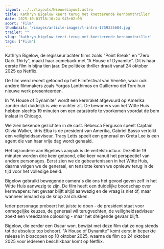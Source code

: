```yaml
---
layout: ../../layouts/NieuwsLayout.astro
title: Kathryn Bigelow keert terug met knetterende kernbomthriller
date: 2025-10-01T18:16:24.945+02:00
soort: 'Film'
thumbnail: '/images/article-images/l-intro-1759325684.jpg'
trailer: ""
slug: 'kathryn-bigelow-keert-terug-met-knetterende-kernbomthriller'
tags: ["Film"]
---
```


Kathryn Bigelow, de regisseur achter films zoals "Point Break" en "Zero Dark
Thirty", maakt haar comeback met "A House of Dynamite". Dit is haar eerste film
in bijna tien jaar. De politieke thriller draait vanaf 24 oktober 2025 op
Netflix.

De film werd recent getoond op het Filmfestival van Venetië, waar ook andere
filmmakers zoals Yorgos Lanthimos en Guillermo del Toro hun nieuwe werk
presenteerden.

In "A House of Dynamite" wordt een kernraket afgevuurd op Amerika zonder dat
duidelijk is wie erachter zit. De bewoners van het Witte Huis hebben slechts 19
minuten om een catastrofe te voorkomen voordat de bom inslaat in Chicago.

We zien bekende gezichten in de cast. Rebecca Ferguson speelt Captain Olivia
Walker, Idris Elba is de president van Amerika, Gabriel Basso vertolkt een
veiligheidsadviseur, Tracy Letts speelt een generaal en Greta Lee is een agent
die van haar vrije dag wordt gehaald.

Het bijzondere aan Bigelows aanpak is de vertelstructuur. Dezelfde 19 minuten
worden drie keer getoond, elke keer vanuit het perspectief van andere
personages. Eerst zien we de gebeurtenissen in het Witte Huis, daarna volgen we
de generaal, en tenslotte keren we opnieuw terug in de tijd voor het volledige
beeld.

Bigelow gebruikt bewegende camera's die ons het gevoel geven zelf in het Witte
Huis aanwezig te zijn. De film heeft een duidelijke boodschap over kernwapens:
het gevaar blijft altijd aanwezig en de vraag is niet óf, maar wanneer iemand op
de knop zal drukken.

Ieder personage probeert het juiste te doen - de president staat voor
onmogelijke keuzes, de generaal wil terugvechten, de veiligheidsadviseur zoekt
een vreedzame oplossing - maar het dreigende gevaar blijft.

Bigelow, die eerder een Oscar won, bewijst met deze film dat ze nog steeds tot
de absolute top behoort. "A House of Dynamite" komt eerst in beperkte release in
bioscopen op 10 oktober 2025, waarna de film op 24 oktober 2025 voor iedereen
beschikbaar komt op Netflix.